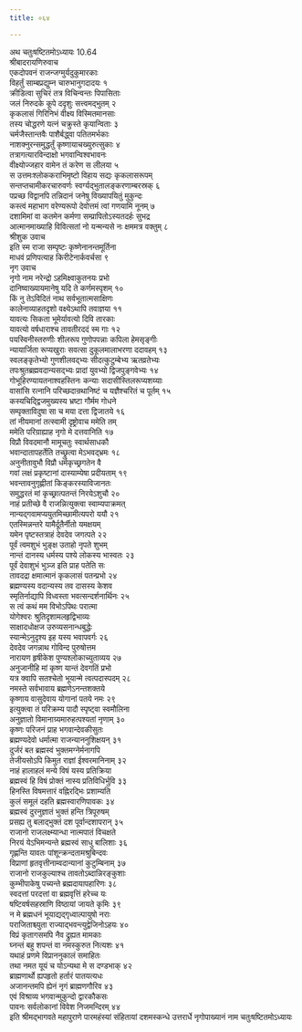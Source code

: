 ```yaml
---
title: ०६४

---
```

अथ चतुःषष्टितमोऽध्यायः 10.64  
श्रीबादरायणिरुवाच  
एकदोपवनं राजन्जग्मुर्यदुकुमारकाः  
विहर्तुं साम्बप्रद्युम्न चारुभानुगदादयः १  
क्रीडित्वा सुचिरं तत्र विचिन्वन्तः पिपासिताः  
जलं निरुदके कूपे ददृशुः सत्त्वमद्भुतम् २  
कृकलासं गिरिनिभं वीक्ष्य विस्मितमानसाः  
तस्य चोद्धरणे यत्नं चक्रुस्ते कृयान्विताः ३  
चर्मजैस्तान्तवैः पाशैर्बद्ध्वा पतितमर्भकाः  
नाशक्नुरन्समुद्धर्तुं कृष्णायाचख्युरुत्सुकाः ४  
तत्रागत्यारविन्दाक्षो भगवान्विश्वभावनः  
वीक्ष्योज्जहार वामेन तं करेण स लीलया ५  
स उत्तमःश्लोककराभिमृष्टो विहाय सद्यः कृकलासरूपम्  
सन्तप्तचामीकरचारुवर्णः स्वर्ग्यद्भुतालङ्करणाम्बरस्रक् ६  
पप्रच्छ विद्वानपि तन्निदानं जनेषु विख्यापयितुं मुकुन्दः  
कस्त्वं महाभाग वरेण्यरूपो देवोत्तमं त्वां गणयामि नूनम् ७  
दशामिमां वा कतमेन कर्मणा सम्प्रापितोऽस्यतदर्हः सुभद्र  
आत्मानमाख्याहि विवित्सतां नो यन्मन्यसे नः क्षममत्र वक्तुम् ८  
श्रीशुक उवाच  
इति स्म राजा सम्पृष्टः कृष्णेनानन्तमूर्तिना  
माधवं प्रणिपत्याह किरीटेनार्कवर्चसा ९  
नृग उवाच  
नृगो नाम नरेन्द्रो ऽहमिक्ष्वाकुतनयः प्रभो  
दानिष्वाख्यायमानेषु यदि ते कर्णमस्पृशम् १०  
किं नु तेऽविदितं नाथ सर्वभूतात्मसाक्षिणः  
कालेनाव्याहतदृशो वक्ष्येऽथापि तवाज्ञया ११  
यावत्यः सिकता भूमेर्यावत्यो दिवि तारकाः  
यावत्यो वर्षधाराश्च तावतीरददं स्म गाः १२  
पयस्विनीस्तरुणीः शीलरूप गुणोपपन्नाः कपिला हेमसृङ्गीः  
न्यायार्जिता रूप्यखुराः सवत्सा दुकूलमालाभरणा ददावहम् १३  
स्वलङ्कृतेभ्यो गुणशीलवद्भ्यः सीदत्कुटुम्बेभ्य ऋतव्रतेभ्यः  
तपःश्रुतब्रह्मवदान्यसद्भ्यः प्रादां युवभ्यो द्विजपुङ्गवेभ्यः १४  
गोभूहिरण्यायतनाश्वहस्तिनः कन्याः सदासीस्तिलरूप्यशय्याः  
वासांसि रत्नानि परिच्छदान्रथानिष्टं च यज्ञैश्चरितं च पूर्तम् १५  
कस्यचिद्द्विजमुख्यस्य भ्रष्टा गौर्मम गोधने  
सम्पृक्ताविदुषा सा च मया दत्ता द्विजातये १६  
तां नीयमानां तत्स्वामी दृष्ट्रोवाच ममेति तम्  
ममेति परिग्राह्याह नृगो मे दत्तवानिति १७  
विप्रौ विवदमानौ मामूचतुः स्वार्थसाधकौ  
भवान्दातापहर्तेति तच्छ्रुत्वा मेऽभवद्भ्रमः १८  
अनुनीतावुभौ विप्रौ धर्मकृच्छ्रगतेन वै  
गवां लक्षं प्रकृष्टानां दास्याम्येषा प्रदीयताम् १९  
भवन्तावनुगृह्णीतां किङ्करस्याविजानतः  
समुद्धरतं मां कृच्छ्रात्पतन्तं निरयेऽशुचौ २०  
नाहं प्रतीच्छे वै राजन्नित्युक्त्वा स्वाम्यपाक्रमत्  
नान्यद्गवामप्ययुतमिच्छामीत्यपरो ययौ २१  
एतस्मिन्नन्तरे यामैर्दूतैर्नीतो यमक्षयम्  
यमेन पृष्टस्तत्राहं देवदेव जगत्पते २२  
पूर्वं त्वमशुभं भुङ्क्ष उताहो नृपते शुभम्  
नान्तं दानस्य धर्मस्य पश्ये लोकस्य भास्वतः २३  
पूर्वं देवाशुभं भुञ्ज इति प्राह पतेति सः  
तावदद्रा क्षमात्मानं कृकलासं पतन्प्रभो २४  
ब्रह्मण्यस्य वदान्यस्य तव दासस्य केशव  
स्मृतिर्नाद्यापि विध्वस्ता भवत्सन्दर्शनार्थिनः २५  
स त्वं कथं मम विभोऽपिथः परात्मा  
योगेश्वरः श्रुतिदृशामलहृद्विभाव्यः  
साक्षादधोक्षज उरुव्यसनान्धबुद्धेः  
स्यान्मेऽनुदृश्य इह यस्य भवापवर्गः २६  
देवदेव जगन्नाथ गोविन्द पुरुषोत्तम  
नारायण हृषीकेश पुण्यश्लोकाच्युताव्यय २७  
अनुजानीहि मां कृष्ण यान्तं देवगतिं प्रभो  
यत्र क्वापि सतश्चेतो भूयान्मे त्वत्पदास्पदम् २८  
नमस्ते सर्वभावाय ब्रह्मणेऽनन्तशक्तये  
कृष्णाय वासुदेवाय योगानां पतये नमः २९  
इत्युक्त्वा तं परिक्रम्य पादौ स्पृष्ट्वा स्वमौलिना  
अनुज्ञातो विमानाग्र्यमारुहत्पश्यतां नृणाम् ३०  
कृष्णः परिजनं प्राह भगवान्देवकीसुतः  
ब्रह्मण्यदेवो धर्मात्मा राजन्याननुशिक्षयन् ३१  
दुर्जरं बत ब्रह्मस्वं भुक्तमग्नेर्मनागपि  
तेजीयसोऽपि किमुत राज्ञां ईश्वरमानिनाम् ३२  
नाहं हालाहलं मन्ये विषं यस्य प्रतिक्रिया  
ब्रह्मस्वं हि विषं प्रोक्तं नास्य प्रतिविधिर्भुवि ३३  
हिनस्ति विषमत्तारं वह्निरद्भिः प्रशाम्यति  
कुलं समूलं दहति ब्रह्मस्वारणिपावकः ३४  
ब्रह्मस्वं दुरनुज्ञातं भुक्तं हन्ति त्रिपूरुषम्  
प्रसह्य तु बलाद्भुक्तं दश पूर्वान्दशापरान् ३५  
राजानो राजलक्ष्म्यान्धा नात्मपातं विचक्षते  
निरयं येऽभिमन्यन्ते ब्रह्मस्वं साधु बालिशाः ३६  
गृह्णन्ति यावतः पांशून्क्रन्दतामश्रुबिन्दवः  
विप्राणां हृतवृत्तीनाम्वदान्यानां कुटुम्बिनाम् ३७  
राजानो राजकुल्याश्च तावतोऽब्दान्निरङ्कुशाः  
कुम्भीपाकेषु पच्यन्ते ब्रह्मदायापहारिणः ३८  
स्वदत्तां परदत्तां वा ब्रह्मवृत्तिं हरेच्च यः  
षष्टिवर्षसहस्राणि विष्ठायां जायते कृमिः ३९  
न मे ब्रह्मधनं भूयाद्यद्गृध्वाल्पायुषो नराः  
पराजिताश्च्युता राज्याद्भवन्त्युद्वेजिनोऽहयः ४०  
विप्रं कृतागसमपि नैव द्रुह्यत मामकाः  
घ्नन्तं बहु शपन्तं वा नमस्कुरुत नित्यशः ४१  
यथाहं प्रणमे विप्राननुकालं समाहितः  
तथा नमत यूयं च योऽन्यथा मे स दण्डभाक् ४२  
ब्राह्मणार्थो ह्यपहृतो हर्तारं पातयत्यधः  
अजानन्तमपि ह्येनं नृगं ब्राह्मणगौरिव ४३  
एवं विश्राव्य भगवान्मुकुन्दो द्वारकौकसः  
पावनः सर्वलोकानां विवेश निजमन्दिरम् ४४  
इति श्रीमद्भागवते महापुराणे पारमहंस्यां संहितायां दशमस्कन्धे उत्तरार्धे नृगोपाख्यानं नाम चतुःषष्टितमोऽध्यायः